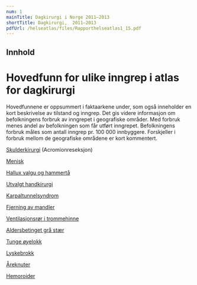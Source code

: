 ```yaml
---
num: 1
mainTitle: Dagkirurgi i Norge 2011–2013
shortTitle: Dagkirurgi,  2011–2013
pdfUrl: /helseatlas/files/Rapporthelseatlas1_15.pdf
---
```


## Innhold

# Hovedfunn for ulike inngrep i atlas for dagkirurgi


Hovedfunnene er oppsummert i faktaarkene under, som også inneholder en kort beskrivelse av tilstand og inngrep. Det gis videre informasjon om befolkningens forbruk av inngrepet i geografiske områder. Med forbruk menes andel av befolkningen som får utført inngrepet. Befolkningens forbruk måles som antall inngrep pr. 100 000 innbyggere. Forskjeller i forbruk mellom de geografiske områdene er kort kommentert.


[Skulderkirurgi](/helseatlas/files/Skulderreseksjon-2-.pdf) (Acromionreseksjon)


[Menisk](/helseatlas/files/Menisk-2-.pdf)


[Hallux valgu og hammertå](/helseatlas/files/Hammertaa-2-.pdf)


[Utvalgt handkirurgi](/helseatlas/files/Handkir-2-.pdf)


[Karpaltunnelsyndrom](/helseatlas/files/CTS-2-.pdf)


[Fjerning av mandler](/helseatlas/files/Tonsillektomi-2-.pdf)


[Ventilasjonsrør i trommehinne](/helseatlas/files/Oredren-3-.pdf)


[Aldersbetinget grå stær](/helseatlas/files/Katarakt-2-.pdf)


[Tunge øyelokk](/helseatlas/files/HengOye-2-.pdf)


[Lyskebrokk](/helseatlas/files/Lyskebrokk-2-.pdf)


[Åreknuter](/helseatlas/files/Varicer-2-.pdf)


[Hemoroider](/helseatlas/files/Hemoroider-2-.pdf)

 
